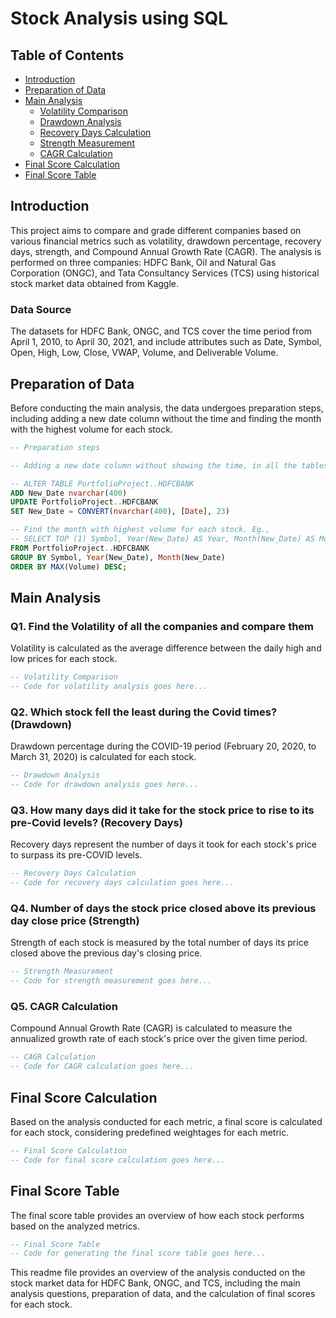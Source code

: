 # Stock Analysis using SQL

## Table of Contents

- [Introduction](#introduction)
- [Preparation of Data](#preparation-of-data)
- [Main Analysis](#main-analysis)
  - [Volatility Comparison](#q1-find-the-volatility-of-all-the-companies-and-compare-them)
  - [Drawdown Analysis](#q2-which-stock-fell-the-least-during-the-covid-times-drawdown-time-period---20022020---31032020)
  - [Recovery Days Calculation](#q3-how-many-days-did-it-take-for-the-stock-price-to-rise-to-its-pre-covid-levels-recovery-days)
  - [Strength Measurement](#q4-number-of-days-the-stock-price-closed-above-its-previous-day-close-price-to-check-the-strength-of-the-stock)
  - [CAGR Calculation](#q5-cagr-calculation)
- [Final Score Calculation](#final-score-calculation)
- [Final Score Table](#final-score-table)

## Introduction

This project aims to compare and grade different companies based on various financial metrics such as volatility, drawdown percentage, recovery days, strength, and Compound Annual Growth Rate (CAGR). The analysis is performed on three companies: HDFC Bank, Oil and Natural Gas Corporation (ONGC), and Tata Consultancy Services (TCS) using historical stock market data obtained from Kaggle.

### Data Source

The datasets for HDFC Bank, ONGC, and TCS cover the time period from April 1, 2010, to April 30, 2021, and include attributes such as Date, Symbol, Open, High, Low, Close, VWAP, Volume, and Deliverable Volume.

## Preparation of Data

Before conducting the main analysis, the data undergoes preparation steps, including adding a new date column without the time and finding the month with the highest volume for each stock.

```sql
-- Preparation steps

-- Adding a new date column without showing the time, in all the tables. Eg.,

-- ALTER TABLE PortfolioProject..HDFCBANK
ADD New_Date nvarchar(400)
UPDATE PortfolioProject..HDFCBANK
SET New_Date = CONVERT(nvarchar(400), [Date], 23)

-- Find the month with highest volume for each stock. Eg.,
-- SELECT TOP (1) Symbol, Year(New_Date) AS Year, Month(New_Date) AS Month, MAX(Volume) AS Max_Volume
FROM PortfolioProject..HDFCBANK
GROUP BY Symbol, Year(New_Date), Month(New_Date)
ORDER BY MAX(Volume) DESC;
```

## Main Analysis

### Q1. Find the Volatility of all the companies and compare them

Volatility is calculated as the average difference between the daily high and low prices for each stock.

```sql
-- Volatility Comparison
-- Code for volatility analysis goes here...
```

### Q2. Which stock fell the least during the Covid times? (Drawdown)

Drawdown percentage during the COVID-19 period (February 20, 2020, to March 31, 2020) is calculated for each stock.

```sql
-- Drawdown Analysis
-- Code for drawdown analysis goes here...
```

### Q3. How many days did it take for the stock price to rise to its pre-Covid levels? (Recovery Days)

Recovery days represent the number of days it took for each stock's price to surpass its pre-COVID levels.

```sql
-- Recovery Days Calculation
-- Code for recovery days calculation goes here...
```

### Q4. Number of days the stock price closed above its previous day close price (Strength)

Strength of each stock is measured by the total number of days its price closed above the previous day's closing price.

```sql
-- Strength Measurement
-- Code for strength measurement goes here...
```

### Q5. CAGR Calculation

Compound Annual Growth Rate (CAGR) is calculated to measure the annualized growth rate of each stock's price over the given time period.

```sql
-- CAGR Calculation
-- Code for CAGR calculation goes here...
```

## Final Score Calculation

Based on the analysis conducted for each metric, a final score is calculated for each stock, considering predefined weightages for each metric.

```sql
-- Final Score Calculation
-- Code for final score calculation goes here...
```

## Final Score Table

The final score table provides an overview of how each stock performs based on the analyzed metrics.

```sql
-- Final Score Table
-- Code for generating the final score table goes here...
```

This readme file provides an overview of the analysis conducted on the stock market data for HDFC Bank, ONGC, and TCS, including the main analysis questions, preparation of data, and the calculation of final scores for each stock.
